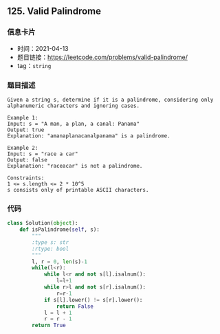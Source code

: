 ## 125. Valid Palindrome

### 信息卡片

- 时间：2021-04-13
- 题目链接：https://leetcode.com/problems/valid-palindrome/
- tag：`string`

### 题目描述

```
Given a string s, determine if it is a palindrome, considering only alphanumeric characters and ignoring cases.

Example 1:
Input: s = "A man, a plan, a canal: Panama"
Output: true
Explanation: "amanaplanacanalpanama" is a palindrome.

Example 2:
Input: s = "race a car"
Output: false
Explanation: "raceacar" is not a palindrome.

Constraints:
1 <= s.length <= 2 * 10^5
s consists only of printable ASCII characters.
```

### 代码

```python
class Solution(object):
    def isPalindrome(self, s):
        """
        :type s: str
        :rtype: bool
        """
        l, r = 0, len(s)-1
        while(l<r):
            while l<r and not s[l].isalnum():
                l=l+1
            while r>l and not s[r].isalnum():
                r=r-1
            if s[l].lower() != s[r].lower():
                return False
            l = l + 1
            r = r - 1
        return True
```
